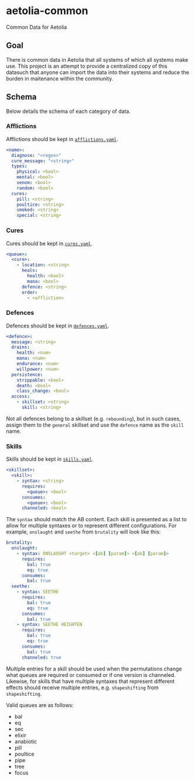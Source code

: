 # aetolia-common

Common Data for Aetolia

## Goal

There is common data in Aetolia that all systems of which all systems make use. This project is an attempt to provide a centralized copy of this datasuch that anyone can import the data into their systems and reduce the burden in maitenance within the community.

## Schema

Below details the schema of each category of data.

### Afflictions

Afflictions should be kept in [`afflictions.yaml`](./afflictions.yaml).

```yaml
<name>:
  diagnose: "<regex>"
  cure_message: "<string>"
  types:
    physical: <bool>
    mental: <bool>
    venom: <bool>
    random: <bool>
  cures:
    pill: <string>
    poultice: <string>
    smoked: <string>
    special: <string>
```

### Cures

Cures should be kept in [`cures.yaml`](./cures.yaml).

```yaml
<queue>:
  <cure>:
    - location: <string>
      heals:
        health: <bool>
        mana: <bool>
      defence: <string>
      order:
        - <affliction>
```

### Defences

Defences should be kept in [`defences.yaml`](./defences.yaml).

```yaml
<defence>:
  message: <string>
  drains:
    health: <num>
    mana: <num>
    endurance: <num>
    willpower: <num>
  persistence:
    strippable: <bool>
    death: <bool>
    class_change: <bool>
  access:
    - skillset: <string>
      skill: <string>
```

Not all defences belong to a skillset (e.g. `rebounding`), but in such cases, assign them to the `general` skillset and use the `defence` name as the `skill` name.

### Skills

Skills should be kept in [`skills.yaml`](./skills.yaml).

```yaml
<skillset>:
  <skill>:
    - syntax: <string>
      requires:
        <queue>: <bool>
      consumes:
        <queue>: <bool>
      channeled: <bool>
```

The `syntax` should match the AB <SKILL> content. Each skill is presented as a list to allow for multiple syntaxes or to represent different configurations. For example, `onslaught` and `seethe` from `brutality` will look like this:

```yaml
brutality:
  onslaught:
    - syntax: ONSLAUGHT <target> <[ab] [param]> <[ab] [param]>
      requires:
        bal: true
        eq: true
      consumes:
        bal: true
  seethe:
    - syntax: SEETHE
      requires:
        bal: true
        eq: true
      consumes:
        bal: true
    - syntax: SEETHE HEIGHTEN
      requires:
        bal: true
        eq: true
      consumes:
        bal: true
      channeled: true
```

Multiple entries for a skill should be used when the permutations change what queues are required or consumed or if one version is channeled. Likewise, for skills that have multiple syntaxes that represent different effects should receive multiple entries, e.g. `shapeshifting` from `shapeshifting`.

Valid queues are as follows:

- bal
- eq
- sec
- elixir
- anabiotic
- pill
- poultice
- pipe
- tree
- focus
